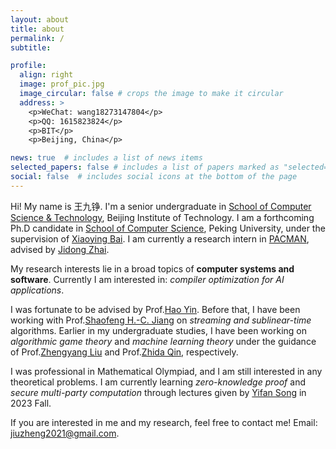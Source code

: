 ```yaml
---
layout: about
title: about
permalink: /
subtitle: 

profile:
  align: right
  image: prof_pic.jpg
  image_circular: false # crops the image to make it circular
  address: >
    <p>WeChat: wang18273147804</p>
    <p>QQ: 1615823824</p>
    <p>BIT</p>
    <p>Beijing, China</p>

news: true  # includes a list of news items
selected_papers: false # includes a list of papers marked as "selected={true}"
social: false  # includes social icons at the bottom of the page
---
```


Hi! My name is 王九铮. I'm a senior undergraduate in [School of Computer Science & Technology](https://cs.bit.edu.cn/), Beijing Institute of Technology. I am a forthcoming Ph.D candidate in [School of Computer Science](https://cs.pku.edu.cn/), Peking University, under the supervision of [Xiaoying Bai](https://scholar.google.com/citations?user=PzOx2UUAAAAJ&hl=zh-CN). I am currently a research intern in [PACMAN](https://pacman.cs.tsinghua.edu.cn/), advised by [Jidong Zhai](https://pacman.cs.tsinghua.edu.cn/~zjd/).

My research interests lie in a broad topics of **computer systems and software**. Currently I am interested in: *compiler optimization for AI applications*.

I was fortunate to be advised by Prof.[Hao Yin](https://www.bnrist.tsinghua.edu.cn/info/1152/2519.htm). Before that, I have been working with Prof.[Shaofeng H.-C. Jiang](https://shaofengjiang.cn/) on *streaming and sublinear-time* algorithms. Earlier in my undergraduate studies, I have been working on *algorithmic game theory* and *machine learning theory* under the guidance of Prof.[Zhengyang Liu](https://lozycs.github.io/) and Prof.[Zhida Qin](https://cs.bit.edu.cn/szdw/jsml/fjs/qzd/index.htm), respectively.

I was professional in Mathematical Olympiad, and I am still interested in any theoretical problems. I am currently learning *zero-knowledge proof* and *secure multi-party computation* through lectures given by [Yifan Song](https://crypto-song.github.io/) in 2023 Fall.

If you are interested in me and my research, feel free to contact me! Email: [jiuzheng2021@gmail.com](jiuzheng2021@gmail.com).
